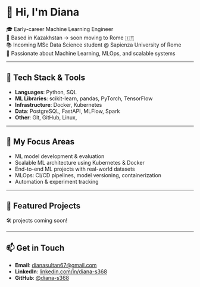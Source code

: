# 👋 Hi, I'm Diana

🎓 Early-career Machine Learning Engineer  
📍 Based in Kazakhstan → soon moving to Rome 🇮🇹  
📚 Incoming MSc Data Science student @ Sapienza University of Rome  
🧠 Passionate about Machine Learning, MLOps, and scalable systems

---

## 🔧 Tech Stack & Tools

- **Languages**: Python, SQL  
- **ML Libraries**: scikit-learn, pandas, PyTorch, TensorFlow  
- **Infrastructure**: Docker, Kubernetes
- **Data**: PostgreSQL, FastAPI, MLFlow, Spark  
- **Other**: Git, GitHub, Linux, 

---

## 🧪 My Focus Areas

- ML model development & evaluation  
- Scalable ML architecture using Kubernetes & Docker  
- End-to-end ML projects with real-world datasets  
- MLOps: CI/CD pipelines, model versioning, containerization  
- Automation & experiment tracking

---

## 🚀 Featured Projects

🛠 projects coming soon!

---

## 📫 Get in Touch

- **Email**: dianasultan67@gmail.com
- **LinkedIn**: [linkedin.com/in/diana-s368](https://linkedin.com/in/diana-s368)  
- **GitHub**: [@diana-s368](https://github.com/diana-s368)

